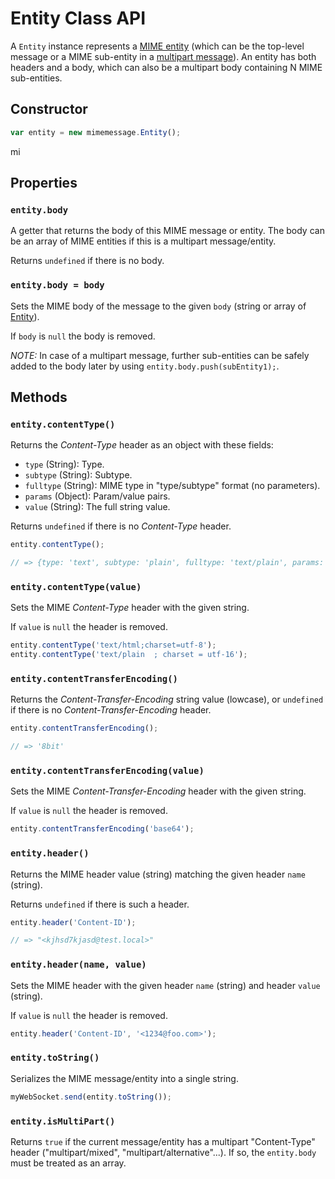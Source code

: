 # Entity Class API

A `Entity` instance represents a [MIME entity](https://tools.ietf.org/html/rfc2045) (which can be the top-level message or a MIME sub-entity in a [multipart message](https://tools.ietf.org/html/rfc2046)). An entity has both headers and a body, which can also be a multipart body containing N MIME sub-entities.


## Constructor

```javascript
var entity = new mimemessage.Entity();
```
mi

## Properties


### `entity.body`

A getter that returns the body of this MIME message or entity. The body can be an array of MIME entities if this is a multipart message/entity.

Returns `undefined` if there is no body.


### `entity.body = body`

Sets the MIME body of the message to the given `body` (string or array of [Entity](Entity.md)).

If `body` is `null` the body is removed.

*NOTE:* In case of a multipart message, further sub-entities can be safely added to the body later by using `entity.body.push(subEntity1);`.


## Methods


### `entity.contentType()`

Returns the *Content-Type* header as an object with these fields:

* `type` (String): Type.
* `subtype` (String): Subtype.
* `fulltype` (String): MIME type in "type/subtype" format (no parameters).
* `params` (Object): Param/value pairs.
* `value` (String): The full string value.

Returns `undefined` if there is no *Content-Type* header.

```javascript
entity.contentType();

// => {type: 'text', subtype: 'plain', fulltype: 'text/plain', params: {charset: 'utf-16'}, value: 'text/plain;charset:utf-16'}
```


### `entity.contentType(value)`

Sets the MIME *Content-Type* header with the given string.

If `value` is `null` the header is removed.

```javascript
entity.contentType('text/html;charset=utf-8');
entity.contentType('text/plain  ; charset = utf-16');
```


### `entity.contentTransferEncoding()`

Returns the *Content-Transfer-Encoding* string value (lowcase), or `undefined` if there is no *Content-Transfer-Encoding* header.

```javascript
entity.contentTransferEncoding();

// => '8bit'
```


### `entity.contentTransferEncoding(value)`

Sets the MIME *Content-Transfer-Encoding* header with the given string.

If `value` is `null` the header is removed.

```javascript
entity.contentTransferEncoding('base64');
```


### `entity.header()`

Returns the MIME header value (string) matching the given header `name` (string).

Returns `undefined` if there is such a header.

```javascript
entity.header('Content-ID');

// => "<kjhsd7kjasd@test.local>"
```


### `entity.header(name, value)`

Sets the MIME header with the given header `name` (string) and header `value` (string).

If `value` is `null` the header is removed.

```javascript
entity.header('Content-ID', '<1234@foo.com>');
```


### `entity.toString()`

Serializes the MIME message/entity into a single string.

```javascript
myWebSocket.send(entity.toString());
```


### `entity.isMultiPart()`

Returns `true` if the current message/entity has a multipart "Content-Type" header ("multipart/mixed", "multipart/alternative"...). If so, the `entity.body` must be treated as an array.
